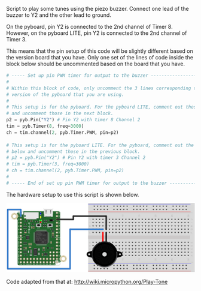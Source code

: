 Script to play some tunes using the piezo buzzer. Connect one lead of the 
buzzer to Y2 and the other lead to ground.

On the pyboard, pin Y2 is connected to the 2nd channel of Timer 8. However, on the pyboard LITE, pin Y2 is connected to the 2nd channel of Timer 3.

This means that the pin setup of this code will be slightly different based
on the version board that you have. Only one set of the lines of code inside the block below should be uncommented based on the board that you have.

``` python
# ----- Set up pin PWM timer for output to the buzzer -------------------------
# 
# Within this block of code, only uncomment the 3 lines corresponding to the 
# version of the pyboard that you are using.
#
# This setup is for the pyboard. For the pyboard LITE, comment out these lines
# and uncomment those in the next block.
p2 = pyb.Pin("Y2") # Pin Y2 with timer 8 Channel 2
tim = pyb.Timer(8, freq=3000)
ch = tim.channel(2, pyb.Timer.PWM, pin=p2)

# This setup is for the pyboard LITE. For the pyboard, comment out the lines
# below and uncomment those in the previous block.
# p2 = pyb.Pin("Y2") # Pin Y2 with timer 3 Channel 2
# tim = pyb.Timer(3, freq=3000)
# ch = tim.channel(2, pyb.Timer.PWM, pin=p2)
#
# ----- End of set up pin PWM timer for output to the buzzer ------------------
```

The hardware setup to use this script is shown below.

![The Buzzer Hardware Setup](https://github.com/DocVaughan/MCHE201---Intro-to-Eng-Design/blob/Fall-2017/MicroPython/pyboard%20buzzer/pyboard_breadboard_buzzer.png)

Code adapted from that at: http://wiki.micropython.org/Play-Tone